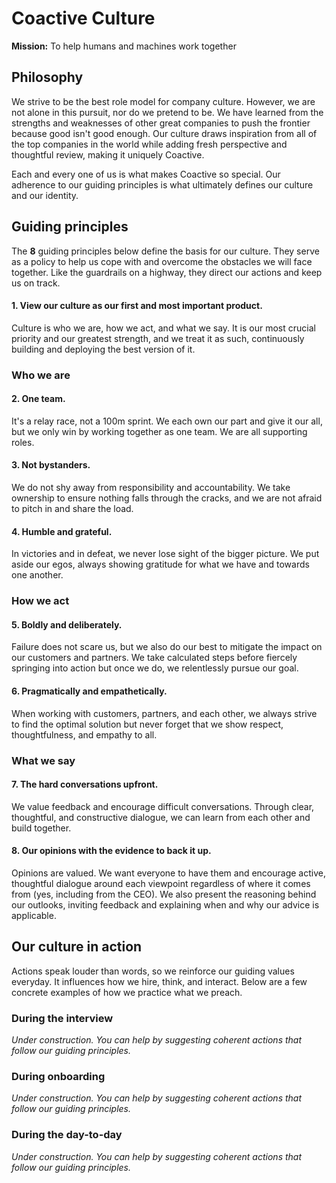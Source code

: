 # Coactive Culture
**Mission:** To help humans and machines work together

## Philosophy
We strive to be the best role model for company culture. However, we are not alone in this pursuit, nor do we pretend to be. We have learned from the strengths and weaknesses of other great companies to push the frontier because good isn't good enough. Our culture draws inspiration from all of the top companies in the world while adding fresh perspective and thoughtful review, making it uniquely Coactive.

Each and every one of us is what makes Coactive so special. Our adherence to our guiding principles is what ultimately defines our culture and our identity.


## Guiding principles
The **8** guiding principles below define the basis for our culture. They serve as a policy to help us cope with and overcome the obstacles we will face together. Like the guardrails on a highway, they direct our actions and keep us on track.

#### 1. View our culture as our first and most important product.
Culture is who we are, how we act, and what we say. It is our most crucial priority and our greatest strength, and we treat it as such, continuously building and deploying the best version of it.

### Who we are
#### 2. One team.
It's a relay race, not a 100m sprint. We each own our part and give it our all, but we only win by working together as one team. We are all supporting roles.

#### 3. Not bystanders.
We do not shy away from responsibility and accountability. We take ownership to ensure nothing falls through the cracks, and we are not afraid to pitch in and share the load.

#### 4. Humble and grateful.
In victories and in defeat, we never lose sight of the bigger picture. We put aside our egos, always showing gratitude for what we have and towards one another.

### How we act
#### 5. Boldly and deliberately.
Failure does not scare us, but we also do our best to mitigate the impact on our customers and partners. We take calculated steps before fiercely springing into action but once we do, we relentlessly pursue our goal.

#### 6. Pragmatically and empathetically.
When working with customers, partners, and each other, we always strive to find the optimal solution but never forget that we show respect, thoughtfulness, and empathy to all.

### What we say
#### 7. The hard conversations upfront.
We value feedback and encourage difficult conversations. Through clear, thoughtful, and constructive dialogue, we can learn from each other and build together.

#### 8. Our opinions with the evidence to back it up.
Opinions are valued. We want everyone to have them and encourage active, thoughtful dialogue around each viewpoint regardless of where it comes from (yes, including from the CEO). We also present the reasoning behind our outlooks, inviting feedback and explaining when and why our advice is applicable.


## Our culture in action
Actions speak louder than words, so we reinforce our guiding values everyday. It influences how we hire, think, and interact. Below are a few concrete examples of how we practice what we preach.

### During the interview
*Under construction. You can help by suggesting coherent actions that follow our guiding principles.*

### During onboarding
*Under construction. You can help by suggesting coherent actions that follow our guiding principles.*

### During the day-to-day
*Under construction. You can help by suggesting coherent actions that follow our guiding principles.*
